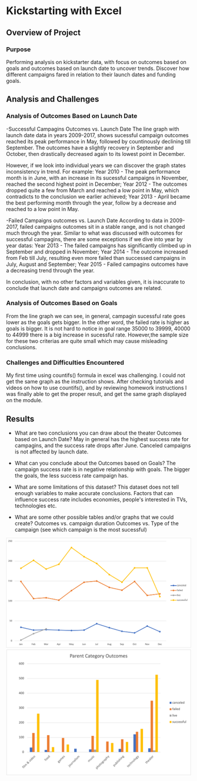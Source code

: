 # Kickstarting with Excel

## Overview of Project
### Purpose
Performing analysis on kickstarter data, with focus on outcomes based on goals and outcomes based on launch date to uncover trends. Discover how different campaigns fared in relation to their launch dates and funding goals.

## Analysis and Challenges
### Analysis of Outcomes Based on Launch Date

-Successful Campagins Outcomes vs. Launch Date
The line graph with launch date data in years 2009-2017, shows sucessful campaign outcomes reached its peak performance in May, followed by countinously declining till September. The outcomes have a slightly recovery in September and October, then drastically decreased again to its lowest point in December. 

However, if we look into individual years we can discover the graph states inconsistency in trend. For example:
Year 2010 - The peak performance month is in June, with an increase in its sucessful campaigns in November, reached the second highest point in December; 
Year 2012 - The outcomes dropped quite a few from March and reached a low point in May, which contradicts to the conclusion we earlier achieved;
Year 2013 - April became the best performing month through the year, follow by a decrease and reached to a low point in May. 

-Failed Campaigns outcomes vs. Launch Date
According to data in 2009-2017, failed campaigns outcomes sit in a stable range, and is not changed much through the year. Similar to what was discussed with outcomes for successful campagins, there are some exceptions if we dive into year by year datas: 
Year 2013 - The failed campaigns has significantly climbed up in September and dropped in November;
Year 2014 - The outcome increased from Feb till July, resulting even more failed than successed campaigns in July, August and September;
Year 2015 - Failed campagins outcomes have a decreasing trend through the year. 

In conclusion, with no other factors and variables given, it is inaccurate to conclude that launch date and campaigns outcomes are related.

### Analysis of Outcomes Based on Goals

From the line graph we can see, in general, campagin sucessful rate goes lower as the goals gets bigger. In the other word, the failed rate is higher as goals is bigger. 
It is not hard to notice in goal range 35000 to 39999, 40000 to 44999 there is a big increase in sucessful rate. However,the sample size for these two criterias are quite small which may cause misleading conclusions.


### Challenges and Difficulties Encountered
My first time using countifs() formula in excel was challenging. I could not get the same graph as the instruction shows. After checking tutorials and videos on how to use countifs(), and by reviewing homework instructions I was finally able to get the proper result, and get the same graph displayed on the module.

## Results

- What are two conclusions you can draw about the theater Outcomes based on Launch Date?
May in general has the highest success rate for campagins, and the success rate drops after June.
Canceled campaigns is not affected by launch date.


- What can you conclude about the Outcomes based on Goals?
The campaign success rate is in negative relationship with goals. The bigger the goals, the less success rate campaign has.

- What are some limitations of this dataset?
This dataset does not tell enough variables to make accurate conclusions. Factors that can influence success rate includes economies, people's interested in TVs, technologies etc. 

- What are some other possible tables and/or graphs that we could create?
Outcomes vs. campaign duration
Outcomes vs. Type of the campaign (see which campaign is the most sucessful)


![Launched_date_outcome.png](https://github.com/yangya19/kickstarter-analysis/blob/main/Launched%20date%20outcome.png)
![Parent Category Outcomes.png](https://github.com/yangya19/kickstarter-analysis/blob/main/Parent%20Category%20Outcomes.png)
